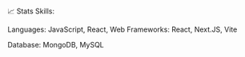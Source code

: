 📈 Stats
Skills:

Languages: JavaScript, React, 
Web Frameworks: React, Next.JS, Vite


Database: MongoDB, MySQL
